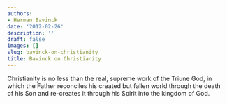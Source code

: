 ```yaml
---
authors:
- Herman Bavinck
date: '2012-02-26'
description: ''
draft: false
images: []
slug: bavinck-on-christianity
title: Bavinck on Christianity
---
```


Christianity is no less than the real, supreme work of the Triune God, in which the Father reconciles his created but fallen world through the death of his Son and re-creates it through his Spirit into the kingdom of God.